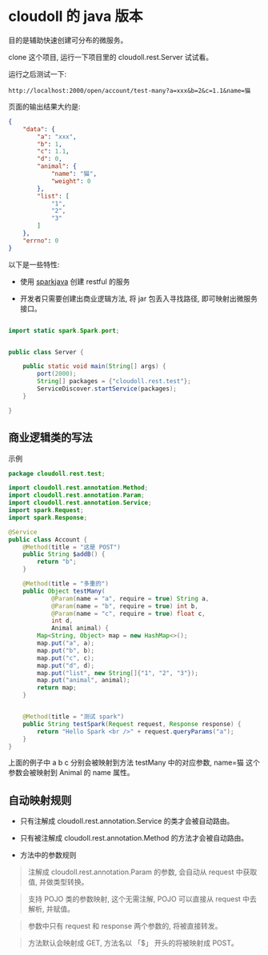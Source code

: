 # cloudoll 的 java 版本

目的是辅助快速创建可分布的微服务。

clone 这个项目, 运行一下项目里的 cloudoll.rest.Server 试试看。


运行之后测试一下:

```
http://localhost:2000/open/account/test-many?a=xxx&b=2&c=1.1&name=猫
```

页面的输出结果大约是:

```json
{
    "data": {
        "a": "xxx",
        "b": 1,
        "c": 1.1,
        "d": 0,
        "animal": {
            "name": "猫",
            "weight": 0
        },
        "list": [
            "1",
            "2",
            "3"
        ]
    },
    "errno": 0
}
```

以下是一些特性:

* 使用 [sparkjava](http://sparkjava.com/) 创建 restful 的服务

* 开发者只需要创建出商业逻辑方法, 将 jar 包丢入寻找路径, 即可映射出微服务接口。


```java

import static spark.Spark.port;


public class Server {

    public static void main(String[] args) {
        port(2000);
        String[] packages = {"cloudoll.rest.test"};
        ServiceDiscover.startService(packages);
    }

}

```

## 商业逻辑类的写法


示例


```java
package cloudoll.rest.test;

import cloudoll.rest.annotation.Method;
import cloudoll.rest.annotation.Param;
import cloudoll.rest.annotation.Service;
import spark.Request;
import spark.Response;

@Service
public class Account {
    @Method(title = "这是 POST")
    public String $addB() {
        return "b";
    }

    @Method(title = "多重的")
    public Object testMany(
            @Param(name = "a", require = true) String a,
            @Param(name = "b", require = true) int b,
            @Param(name = "c", require = true) float c,
            int d,
            Animal animal) {
        Map<String, Object> map = new HashMap<>();
        map.put("a", a);
        map.put("b", b);
        map.put("c", c);
        map.put("d", d);
        map.put("list", new String[]{"1", "2", "3"});
        map.put("animal", animal);
        return map;
    }


    @Method(title = "测试 spark")
    public String testSpark(Request request, Response response) {
        return "Hello Spark <br />" + request.queryParams("a");
    }
}

```


上面的例子中 a b c 分别会被映射到方法 testMany 中的对应参数,
name=猫 这个参数会被映射到 Animal 的 name 属性。

## 自动映射规则

* 只有注解成 cloudoll.rest.annotation.Service  的类才会被自动路由。

* 只有被注解成 cloudoll.rest.annotation.Method  的方法才会被自动路由。

* 方法中的参数规则

 > 注解成 cloudoll.rest.annotation.Param 的参数, 会自动从 request 中获取值, 并做类型转换。

 > 支持 POJO 类的参数映射, 这个无需注解, POJO 可以直接从 request 中去解析, 并赋值。

 > 参数中只有  request 和 response 两个参数的, 将被直接转发。

 > 方法默认会映射成 GET, 方法名以 「$」 开头的将被映射成 POST。
